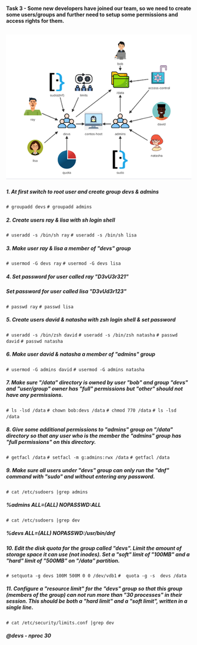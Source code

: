 #### Task 3 - Some new developers have joined our team, so we need to create some users/groups and further need to setup some permissions and access rights for them.
![Permissions](Images/task3.png "Permissions")
---
##### 1. At first  switch to root user and create group devs & admins
`# groupadd devs`
`# groupadd admins`

##### 2. Create users ray & lisa  with sh login shell 
`# useradd -s /bin/sh ray`
`# useradd -s /bin/sh lisa`

##### 3. Make user  ray & lisa a member of  "devs" group
`# usermod -G devs ray`
`# usermod -G devs lisa`

##### 4. Set password for user called ray "D3vU3r321"
##### Set password for user called lisa "D3vUd3r123" 
`# passwd ray`
`# passwd lisa`

##### 5. Create users david & natasha with zsh login shell & set password
`# useradd -s /bin/zsh david`
`# useradd -s /bin/zsh natasha`
`# passwd david`
`# passwd natasha`

##### 6. Make user  david  & natasha a member of  "admins" group
`# usermod -G admins david`
`# usermod -G admins natasha`

##### 7. Make sure "/data" directory is owned by user "bob" and group "devs" and "user/group" owner has "full" permissions but "other" should not have any permissions.
`# ls -lsd /data`
`# chown bob:devs /data`
`# chmod 770 /data`
`# ls -lsd /data`

##### 8.  Give some additional permissions to "admins" group on "/data" directory so that any user who is the member the "admins" group has "full permissions" on this directory.
`# getfacl /data`
`# setfacl -m g:admins:rwx /data`
`# getfacl /data`

##### 9. Make sure all users under "devs" group can only run the "dnf" command with "sudo" and without entering any password.
`# cat /etc/sudoers |grep admins`
##### %admins ALL=(ALL) NOPASSWD:ALL
`# cat /etc/sudoers |grep dev`
##### %devs ALL=(ALL) NOPASSWD:/usr/bin/dnf

##### 10. Edit the disk quota for the group called "devs". Limit the amount of storage space it can use (not inodes). Set a "soft" limit of "100MB" and a "hard" limit of "500MB" on "/data" partition.
`# setquota -g devs 100M 500M 0 0 /dev/vdb1`
`#  quota -g -s  devs /data`

##### 11. Configure a "resource limit" for the "devs" group so that this group (members of the group) can not run more than "30 processes" in their session. This should be both a "hard limit" and a "soft limit", written in a single line.
`# cat /etc/security/limits.conf |grep dev`
##### @devs            -       nproc           30

